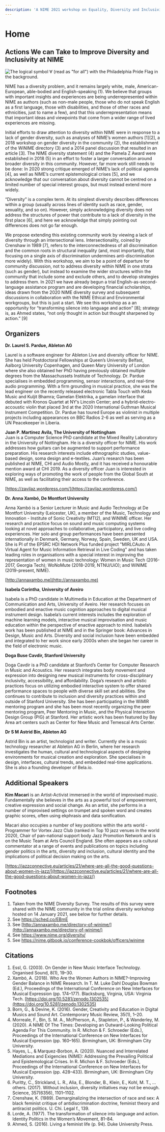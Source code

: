 ```yaml
---
description: 'A NIME 2021 workshop on Equality, Diversity and Inclusivity'
---
```


# Home

## Actions We can Take to Improve Diversity and Inclusivity at NIME

![The logical symbol &#x2200; \(read as &quot;for all&quot;\) with the Philadelphia Pride Flag in the background.](../.gitbook/assets/frame-4.png)

NIME has a diversity problem, and it remains largely white, male, American-European, able-bodied and English-speaking \(1\). We believe that groups with important insights and experiences are being underrepresented within NIME as authors \(such as non-male people, those who do not speak English as a first language, those with disabilities, and those of other races and ethnicities, just to name a few\), and that this underrepresentation means that important ideas and viewpoints that come from a wider range of lived experiences are missing.

Initial efforts to draw attention to diversity within NIME were in response to a lack of gender diversity, such as analyses of NIME’s women authors \[1\]\[2\], a 2018 workshop on gender diversity in the community \(2\), the establishment of the WiNIME directory \(3\) and a 2014 panel discussion that resulted in an article \[3\]. The NIME diversity statement \(4\) and the Pamela Z Award were established in 2018 \(5\) in an effort to foster a larger conversation around broader diversity in this community. However, far more work still needs to be done: In 2020 strong critique emerged of NIME’s lack of political agenda \[4\], as well as NIME’s current epistemological crises \[5\], and we acknowledge that our conversation about diversity cannot be centred on a limited number of special interest groups, but must instead extend more widely.

“Diversity” is a complex term. At its simplest diversity describes differences within a group \(usually across lines of identity such as race, gender, sexuality, and so on\). However, simply acknowledging diversity does not address the structures of power that contribute to a lack of diversity in the first place \[6\], and here we acknowledge that simply pointing out differences does not go far enough.

We propose extending this existing community work by viewing a lack of diversity through an intersectional lens. Intersectionality, coined by Crenshaw in 1989 \[7\], refers to the interconnectedness of all discrimination and the common roots in structural inequality \(and, most importantly, that focusing on a single axis of discrimination undermines anti-discrimination more widely\). With this workshop, we aim to be a point of departure for community discussion, not to address diversity within NIME in one strata \(such as gender\), but instead to examine the wider structures within the community that include some and exclude others, and to develop strategies to address them. In 2021 we have already begun a trial English-as-second-language assistance program and are developing financial scholarships, ideas drawn from the 2020 NIME diversity survey and subsequent discussions in collaboration with the NIME Ethical and Environmental workgroups, but this is just a start. We see this workshop as a an opportunity for “transforming silence into language and action” \[8\]; strategy is, as Ahmed states, “not only thought in action but thought sharpened by action.” \[9\]

## Organizers <a id="organizers"></a>

**Dr. Laurel S. Pardue, Ableton AG**

Laurel is a software engineer for Ableton Live and diversity officer for NIME. She has held Postdoctoral Fellowships at Queen’s University Belfast, Aalborg University Copenhagen, and Queen Mary University of London where she also obtained her PhD having previously obtained multiple degrees from the Massachussets Institute of Technology. Dr. Pardue specialises in embedded programming, sensor interactions, and real-time audio programming. With a firm grounding in musical practice, she was the lead engineer on the recently released electronic Tabla Touch with Keda Music and Kuljit Bhamra; Gamelan Elektrika, a gamelan interface that debuted with Kronos Quartet at NY’s Lincoln Center; and a hybrid-electro-accoustic violin that placed 3rd at the 2020 International Guthman Musical Instrument Competition. Dr. Pardue has toured Europe as violinist in multiple projects including appearances on BBC Radios 2-6 as well as serving as a UN Peacekeeper in Liberia.

**Juan P. Martinez Avila, The University of Nottingham**  
Juan is a Computer Science PhD candidate at the Mixed Reality Laboratory in the University of Nottingham. He is a diversity officer for NIME. His work addresses how guitars can be augmented to support performance preparation. His research interests include ethnographic studies, value-based design, soma design and e-textiles. Juan’s research has been published at NIME, CHI and Audio Mostly, and it has received a honourable mention award at CHI 2019. As a diversity officer Juan is interested in exploring ways of promoting the work of people from the Global South at NIME, as well as facilitating their access to the conference.

[https://zavilaz.wordpress.com/](https://zavilaz.wordpress.com/)

**Dr. Anna Xambó, De Montfort University**

Anna Xambó is a Senior Lecturer in Music and Audio Technology at De Montfort University \(Leicester, UK\), a member of the Music, Technology and Innovation - Institute of Sonic Creativity \(MTI2\), and WiNIME officer. Her research and practice focus on sound and music computing systems looking at novel approaches to collaborative, participatory, and live coding experiences. Her solo and group performances have been presented internationally in Denmark, Germany, Norway, Spain, Sweden, UK and USA. She is PI of the EPSRC HDI Network Plus funded project "MIRLCAuto: A Virtual Agent for Music Information Retrieval in Live Coding" and has taken leading roles in organisations with a special interest in improving the representation of women in music technology: Women in Music Tech \(2016-2017, Georgia Tech\); WoNoMute \(2018-2019, NTNU/UiO\); and WiNIME \(2019-present, NIME\).

[http://annaxambo.me](http://annaxambo.me)

**Isabela Corintha**, **University of Aveiro**

Isabela is a PhD candidate in Multimedia in Education at the Department of Communication and Arts, University of Aveiro. Her research focuses on embodied and enactive music cognition approaches to digital musical instrument design. Isabela’s current interests includes the exploration of machine learning models, interactive musical improvisation and music education within the perspective of enactive approach to mind. Isabela’s work has been published at NIME and in the Springer book: Advances in Design, Music and Arts. Diversity and social inclusion have been embedded and integrated to her work since early 2000s when she began her career in the field of electronic music.

**Doga Buse Cavdir, Stanford University**

Doga Cavdir is a PhD candidate at Stanford’s Center for Computer Research in Music and Acoustics. Her research integrates body movement and expression into designing new musical instruments for cross-disciplinary inclusivity, accessibility, and affordability. Doga’s research and artistic practices focus on utilizing embodied interactive system to offer shared performance spaces to people with diverse skill set and abilities. She continues to contribute to inclusion and diversity practices within and outside of Stanford University. She has been participating in the WiMIR mentoring program and she has been most recently organizing the peer mentoring program, Peer Mentoring in Music, and the Physical Interaction Design Group \(PIG\) at Stanford. Her artistic work has been featured by Bay Area art centers such as Center for New Music and Temescal Arts Center.

**Dr S M Astrid Bin, Ableton AG**

Astrid Bin is an artist, technologist and writer. Currently she is a music technology researcher at Ableton AG in Berlin, where her research investigates the human, cultural and technological aspects of designing environments for musical creation and exploration. She specialises in design, interfaces, cultural trends, and embedded real-time applications. She is also a founding developer of Bela.io.

## Additional Speakers <a id="additional-speakers-optional"></a>

**Kim Macari** is an Artist-Activist immersed in the world of improvised music. Fundamentally she believes in the arts as a powerful tool of empowerment, creative expression and social change. As an artist, she performs in a number of improvised settings on trumpet and spoken word and creates graphic scores, often using ekphrasis and data sonification.

Macari also occupies a number of key positions within the arts world - Programmer for Vortex Jazz Club \(ranked in Top 10 jazz venues in the world 2020\), Chair of pan-national support body Jazz Promotion Network and is on the Music Team at Arts Council England. She often appears as a cultural commentator at a range of events and publications on topics including gender politics in the arts, diversity and inclusion, cultural identity and the implications of political decision making on the arts.

[https://jazzconnective.eu/articles/21/where-are-all-the-good-questions-about-women-in-jazz/](https://jazzconnective.eu/articles/21/where-are-all-the-good-questions-about-women-in-jazz/)

## Footnotes

1. Taken from the NIME Diversity Survey. The results of this survey were shared with the NIME community in the trial online diversity workshop hosted on 14 January 2021, see below for further details. 
2. See [https://sched.co/EBmE ](https://sched.co/EBmE%20)
3. See [http://annaxambo.me/directory-of-winime/](http://annaxambo.me/directory-of-winime/) 
4. See [https://www.nime.org/diversity/ ](https://www.nime.org/diversity/%20)
5. See [https://nime.gitbook.io/conference-cookbok/officers/winime ](https://nime.gitbook.io/conference-cookbok/officers/winime%20)

## Citations

1. Essl, G. \(2003\). On Gender in New Music Interface Technology. Organised Sound, 8\(1\), 19–30. 
2. Xambó, A. \(2018\). Who Are the Women Authors in NIME?–Improving Gender Balance in NIME Research. In T. M. Luke Dahl Douglas Bowman \(Ed.\), Proceedings of the International Conference on New Interfaces for Musical Expression \(pp. 174–177\). Blacksburg, Virginia, USA: Virginia Tech. [https://doi.org/10.5281/zenodo.1302535](https://doi.org/10.5281/zenodo.1302535) 
3. Born, G., & Devine, K. \(2016\). Gender, Creativity and Education in Digital Musics and Sound Art. Contemporary Music Review, 35\(1\), 1–20. 
4. Morreale, F., Bin, S. M. A., McPherson, A., Stapleton, P., & Wanderley, M. \(2020\). A NIME Of The Times: Developing an Outward-Looking Political Agenda For This Community. In R. Michon & F. Schroeder \(Eds.\), Proceedings of the International Conference on New Interfaces for Musical Expression \(pp. 160–165\). Birmingham, UK: Birmingham City University. 
5. Hayes, L., & Marquez-Borbon, A. \(2020\). Nuanced and Interrelated Mediations and Exigencies \(NIME\): Addressing the Prevailing Political and Epistemological Crises. In R. Michon & F. Schroeder \(Eds.\), Proceedings of the International Conference on New Interfaces for Musical Expression \(pp. 428–433\). Birmingham, UK: Birmingham City University. 
6. Puritty, C., Strickland, L. R., Alia, E., Blonder, B., Klein, E., Kohl, M. T., … others. \(2017\). Without inclusion, diversity initiatives may not be enough. Science, 357\(6356\), 1101–1102. 
7. Crenshaw, K. \(1989\). Demarginalizing the intersection of race and sex: A black feminist critique of antidiscrimination doctrine, feminist theory and antiracist politics. U. Chi. Legal f., 139. 
8. Lorde, A. \(1977\). The transformation of silence into language and action. Identity Politics in the Women’s Movement, 81–84. 
9. Ahmed, S. \(2016\). Living a feminist life \(p. 94\). Duke University Press. 

